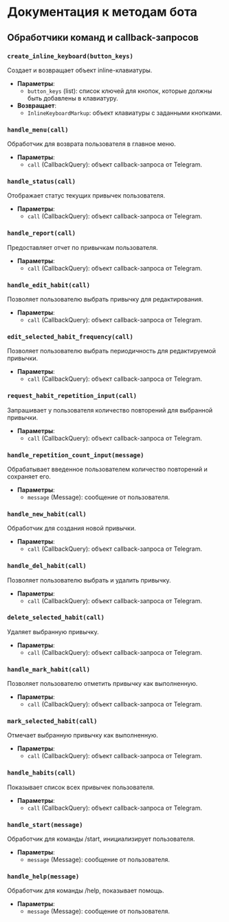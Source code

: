 
# Документация к методам бота

## Обработчики команд и callback-запросов

### `create_inline_keyboard(button_keys)`
Создает и возвращает объект inline-клавиатуры. 
- **Параметры**:
  - `button_keys` (list): список ключей для кнопок, которые должны быть добавлены в клавиатуру.
- **Возвращает**:
  - `InlineKeyboardMarkup`: объект клавиатуры с заданными кнопками.

### `handle_menu(call)`
Обработчик для возврата пользователя в главное меню.
- **Параметры**:
  - `call` (CallbackQuery): объект callback-запроса от Telegram.

### `handle_status(call)`
Отображает статус текущих привычек пользователя.
- **Параметры**:
  - `call` (CallbackQuery): объект callback-запроса от Telegram.

### `handle_report(call)`
Предоставляет отчет по привычкам пользователя.
- **Параметры**:
  - `call` (CallbackQuery): объект callback-запроса от Telegram.

### `handle_edit_habit(call)`
Позволяет пользователю выбрать привычку для редактирования.
- **Параметры**:
  - `call` (CallbackQuery): объект callback-запроса от Telegram.

### `edit_selected_habit_frequency(call)`
Позволяет пользователю выбрать периодичность для редактируемой привычки.
- **Параметры**:
  - `call` (CallbackQuery): объект callback-запроса от Telegram.

### `request_habit_repetition_input(call)`
Запрашивает у пользователя количество повторений для выбранной привычки.
- **Параметры**:
  - `call` (CallbackQuery): объект callback-запроса от Telegram.

### `handle_repetition_count_input(message)`
Обрабатывает введенное пользователем количество повторений и сохраняет его.
- **Параметры**:
  - `message` (Message): сообщение от пользователя.

### `handle_new_habit(call)`
Обработчик для создания новой привычки.
- **Параметры**:
  - `call` (CallbackQuery): объект callback-запроса от Telegram.

### `handle_del_habit(call)`
Позволяет пользователю выбрать и удалить привычку.
- **Параметры**:
  - `call` (CallbackQuery): объект callback-запроса от Telegram.

### `delete_selected_habit(call)`
Удаляет выбранную привычку.
- **Параметры**:
  - `call` (CallbackQuery): объект callback-запроса от Telegram.

### `handle_mark_habit(call)`
Позволяет пользователю отметить привычку как выполненную.
- **Параметры**:
  - `call` (CallbackQuery): объект callback-запроса от Telegram.

### `mark_selected_habit(call)`
Отмечает выбранную привычку как выполненную.
- **Параметры**:
  - `call` (CallbackQuery): объект callback-запроса от Telegram.

### `handle_habits(call)`
Показывает список всех привычек пользователя.
- **Параметры**:
  - `call` (CallbackQuery): объект callback-запроса от Telegram.

### `handle_start(message)`
Обработчик для команды /start, инициализирует пользователя.
- **Параметры**:
  - `message` (Message): сообщение от пользователя.

### `handle_help(message)`
Обработчик для команды /help, показывает помощь.
- **Параметры**:
  - `message` (Message): сообщение от пользователя.
